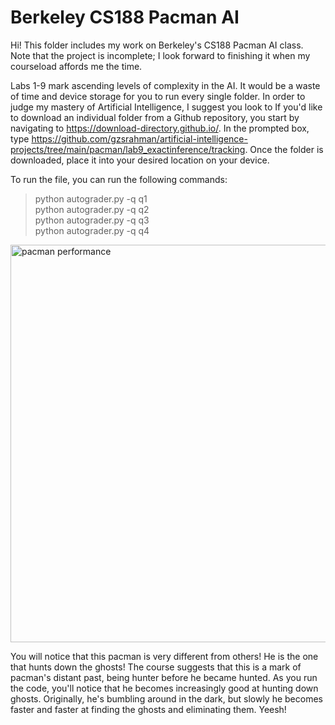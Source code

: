Berkeley CS188 Pacman AI
====================================
Hi! This folder includes my work on Berkeley's CS188 Pacman AI class. Note that the project is incomplete; I look forward to finishing it when my courseload affords me the time.

Labs 1-9 mark ascending levels of complexity in the AI. It would be a waste of time and device storage for you to run every single folder. In order to judge my mastery of Artificial Intelligence, I suggest you look to 
If you'd like to download an individual folder from a Github repository, you start by navigating to https://download-directory.github.io/. In the prompted box, type https://github.com/gzsrahman/artificial-intelligence-projects/tree/main/pacman/lab9_exactinference/tracking. Once the folder is downloaded, place it into your desired location on your device.

To run the file, you can run the following commands:  
>python autograder.py -q q1   
python autograder.py -q q2   
python autograder.py -q q3    
python autograder.py -q q4   

<img width="636" alt="pacman performance" src="https://user-images.githubusercontent.com/124002750/222544017-b2e3659e-2eba-4114-946c-fb81a33f725c.png">

You will notice that this pacman is very different from others! He is the one that hunts down the ghosts! The course suggests that this is a mark of pacman's distant past, being hunter before he became hunted. As you run the code, you'll notice that he becomes increasingly good at hunting down ghosts. Originally, he's bumbling around in the dark, but slowly he becomes faster and faster at finding the ghosts and eliminating them. Yeesh!

